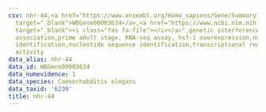```yaml
---
csv: nhr-44,<a href="https://www.ensembl.org/Homo_sapiens/Gene/Summary?db=core;g=WBGene00003634"
  target="_blank">WBGene00003634</a>,<a href="https://www.ncbi.nlm.nih.gov/pubmed/30894454"
  target="_blank"><i class="fas fa-file"></i></a>",genetic interference,functional
  association,prime adult stage, RNA-seq assay, hsf-1 overexpression,nucleotide sequence
  identification,nucleotide sequence identification,transcriptional regulation,up-regulates
  activity
data_alias: nhr-44
data_id: WBGene00003634
data_numevidence: 1
data_species: Caenorhabditis elegans
data_taxid: '6239'
title: nhr-44
---
```

